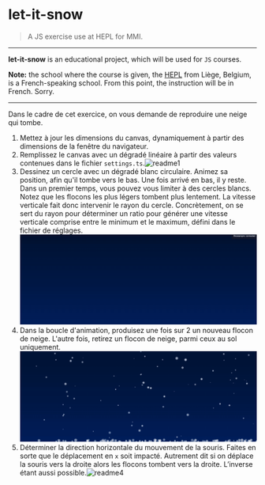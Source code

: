 # let-it-snow

> A JS exercise use at HEPL for MMI.

* * *

**let-it-snow** is an educational project, which will be used for `JS` courses.

**Note:** the school where the course is given, the [HEPL](https://hepl.be) from Liège, Belgium, is a French-speaking school. From this point, the instruction will be in French. Sorry.

* * *



Dans le cadre de cet exercice, on vous demande de reproduire une neige qui tombe.



1. Mettez à jour les dimensions du canvas, dynamiquement à partir des dimensions de la fenêtre du navigateur.
2. Remplissez le canvas avec un dégradé linéaire à partir des valeurs contenues dans le fichier `settings.ts`.![readme1](img/readme1.gif)
3. Dessinez un cercle avec un dégradé blanc circulaire. Animez sa position, afin qu'il tombe vers le bas. Une fois arrivé en bas, il y reste. Dans un premier temps, vous pouvez vous limiter à des cercles blancs. Notez que les flocons les plus légers tombent plus lentement. La vitesse verticale fait donc intervenir le rayon du cercle. Concrètement, on se sert du rayon pour déterminer un ratio pour générer une vitesse verticale comprise entre le minimum et le maximum, défini dans le fichier de réglages. ![readme2](img/readme2.gif)
4. Dans la boucle d'animation, produisez une fois sur 2 un nouveau flocon de neige. L'autre fois, retirez un flocon de neige, parmi ceux au sol uniquement. ![readme3](img/readme3.gif)
5. Déterminer la direction horizontale du mouvement de la souris. Faites en sorte que le déplacement en `x` soit impacté. Autrement dit si on déplace la souris vers la droite alors les flocons tombent vers la droite. L’inverse étant aussi possible.![readme4](img/readme4.gif)
